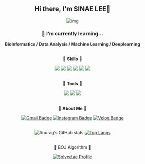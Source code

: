 <div align="center">
  
  ## **Hi there, I'm SINAE LEE👋**
  ![img](https://mblogthumb-phinf.pstatic.net/MjAxNzAyMDlfNDQg/MDAxNDg2NTY5MzUyNTcy.n7gQ-DiVIKUshNqrTs8M7QWIgV0sT-ekI8c_4Ooi7L4g.Ir975UTmTHdekzNDVsxpDsDDIsYOASlZ8XtCgUZ5axEg.GIF.doghter4our/IMG_3249.GIF?type=w800)
  ### 🌱 I’m currently learning...
  **Bioinformatics / Data Analysis / Machine Learning / Deeplearning**<br/><br/>

  :tiger: **Skills** :tiger:

  <img src="https://img.shields.io/badge/Python-3766AB?style=flat-square&logo=Python&logoColor=white"/> <img src="https://img.shields.io/badge/C-A8B9CC?style=flat-square&logo=C&logoColor=white"/> <img src="https://img.shields.io/badge/MySQL-4479A1?style=flat-square&logo=MySQL&logoColor=white"/> <img src="https://img.shields.io/badge/R-276DC3?style=flat-square&logo=R&logoColor=white"/> <img src="https://img.shields.io/badge/HTML5-E34F26?style=flat-square&logo=HTML5&logoColor=white"/> <img src="https://img.shields.io/badge/Bootstrap-7952B3?style=flat-square&logo=Bootstrap&logoColor=white"/><br/><br/> 

  :dog: **Tools** :dog:

   <img src="https://img.shields.io/badge/Visual Studio Code-007ACC?style=flat-square&logo=Visual Studio Code&logoColor=white"/> <img src="https://img.shields.io/badge/GitHub-181717?style=flat-square&logo=GitHub&logoColor=white"/> <img src="https://img.shields.io/badge/Anaconda-44A833?style=flat-square&logo=Anaconda&logoColor=white"/><br/><br/>

  :bear: **About Me** :bear:

  [![Gmail Badge](https://img.shields.io/badge/Gmail-d14836?style=flat-square&logo=Gmail&logoColor=white&link=mailto:joljol0108@gmail.com)](mailto:joljol0108@gmail.com)
    [![Instagram Badge](https://img.shields.io/badge/instagram-E4405F?style=flat-square&logo=Instagram&logoColor=white&link=https://www.instagram.com/hinh_999/)](https://www.instagram.com/hinh_999/)
    [![Velog Badge](https://img.shields.io/badge/Velog-20C997?style=flat-square&logo=Velog&logoColor=white&link=https://velog.io/@joljolee)](https://velog.io/@joljolee)<br/><br/>
  
  
  ![Anurag's GitHub stats](https://github-readme-stats.vercel.app/api?username=joljol38&show_icons=true&theme=vue)
  [![Top Langs](https://github-readme-stats.vercel.app/api/top-langs/?username=joljol38&layout=compact&theme=vue&langs_count=8)](https://github.com/anuraghazra/github-readme-stats)<br/><br/>
  
  :penguin: BOJ Algorithm :penguin:

  [![Solved.ac Profile](http://mazassumnida.wtf/api/v2/generate_badge?boj=joljol0108)](https://solved.ac/joljol0108/)<br/><br/>  
  
  
  

<!--   🐱 About Me

  [![Gmail Badge](https://img.shields.io/badge/Gmail-d14836?style=flat-square&logo=Gmail&logoColor=white&link=mailto:yunabae482@gmail.com)](yunabae482@gmail.com)
    [![Notion Badge](https://img.shields.io/badge/Notion-000000?style=flat-square&logo=Notion&logoColor=white&link=https://joyous-pansy-314.notion.site/1612a809df194bb892e7dc0f4947c300)](https://joyous-pansy-314.notion.site/1612a809df194bb892e7dc0f4947c300)
    [![Velog Badge](https://img.shields.io/badge/Velog-20C997?style=flat-square&logo=Velog&logoColor=white&link=https://velog.io/@baeyuna97)](https://velog.io/@baeyuna97) -->


<!--   🏅 Algorithm Gold Level. 

  [![Solved.ac Profile](http://mazassumnida.wtf/api/v2/generate_badge?boj=yuna1do)](https://solved.ac/yuna1do/)  
  Programmers - Lv3  
  Samsung SW *Pro Level*


  🏆 Awards
  |Competition|Prize|Date|
  |------|---|---|
  |Microsoft News Recommendation|World 2nd Prize|Oct 21, 2020|
  |Kaggle Man/Female Predict Competition|1st|Jan 25, 2019|




  There are many parts of the project and development source that I have been unable to disclose due to internal confidentiality and the organizer's pledge of confidentiality.  
  Please understand. -->
</div>
